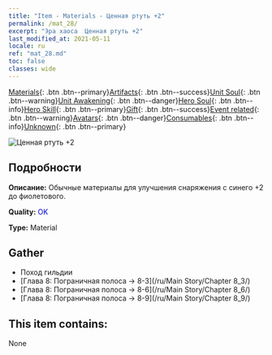 ```yaml
---
title: "Item - Materials - Ценная ртуть +2"
permalink: /mat_28/
excerpt: "Эра хаоса  Ценная ртуть +2"
last_modified_at: 2021-05-11
locale: ru
ref: "mat_28.md"
toc: false
classes: wide
---
```

 [Materials](/ItemsRU/){: .btn .btn--primary}[Artifacts](/ItemsRU/Artifacts/){: .btn .btn--success}[Unit Soul](/ItemsRU/UnitSoul/){: .btn .btn--warning}[Unit Awakening](/ItemsRU/UnitAwakening/){: .btn .btn--danger}[Hero Soul](/ItemsRU/HeroSoul/){: .btn .btn--info}[Hero Skill](/ItemsRU/HeroSkill/){: .btn .btn--primary}[Gift](/ItemsRU/Gift/){: .btn .btn--success}[Event related](/ItemsRU/Events/){: .btn .btn--warning}[Avatars](/ItemsRU/Avatars/){: .btn .btn--danger}[Consumables](/ItemsRU/Consumables/){: .btn .btn--info}[Unknown](/ItemsRU/Unknown/){: .btn .btn--primary}

 ![Ценная ртуть +2](/images/t/i_cailiao_shuiyin1.png)

## Подробности
 **Описание:** Обычные материалы для улучшения снаряжения c синего +2 до фиолетового.

 **Quality:** <span style="color: #0000CD">OK</span>

 **Type:** Material

## Gather

*    Поход гильдии 
*    [Глава 8: Пограничная полоса -> 8-3](/ru/Main Story/Chapter 8_3/) 
*    [Глава 8: Пограничная полоса -> 8-6](/ru/Main Story/Chapter 8_6/) 
*    [Глава 8: Пограничная полоса -> 8-9](/ru/Main Story/Chapter 8_9/) 

## This item contains:

  None

